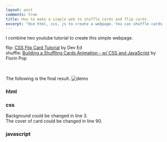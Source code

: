 ```yaml
---
layout: post
comments: true
title: How to make a simple web to shuffle cards and flip cards.
excerpt: "Use html, css, js to create a webpage. You can shuffle cards and flip cards repeatedly."
---
```



I combine two youtube tutorial to create this simple webpage. 

flip: [CSS Flip Card Tutorial](https://www.youtube.com/watch?v=y_6fVz9jPWA&t=146s&ab_channel=DevEd) by Dev Ed  
shuffle: [Building a Shuffling Cards Animation - w/ CSS and JavaScript](https://www.youtube.com/watch?v=JSePZ82OLaw&ab_channel=FlorinPop) by Florin Pop

　

The following is the final result.
![demo](https://github.com/ytliang97/ytliang97.github.io/blob/master/_posts/imgs/demo.gif)


### html

<script src="https://gist.github.com/ytliang97/fa40bf6c8e4a20b9c1bcc56557eb55dd.js?file=shuffle_turnover.html"></script>

### css

Background could be changed in line 3.  
The cover of card could be changed in line 90.

<script src="https://gist.github.com/ytliang97/fa40bf6c8e4a20b9c1bcc56557eb55dd.js?file=shuffle_turnover.css"></script>

### javascript

<script src="https://gist.github.com/ytliang97/fa40bf6c8e4a20b9c1bcc56557eb55dd.js?file=shuffle_turnover.js"></script>

